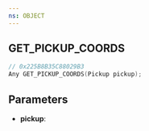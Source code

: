 ```yaml
---
ns: OBJECT
---
```

## GET_PICKUP_COORDS

```c
// 0x225B8B35C88029B3
Any GET_PICKUP_COORDS(Pickup pickup);
```

## Parameters
* **pickup**:
